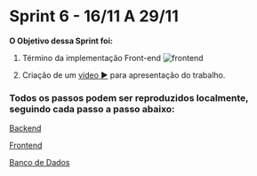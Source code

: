 # Sprint 6 - 16/11 A 29/11

**O Objetivo dessa Sprint foi:**

1. Término da implementação Front-end 
![frontend](images/frontend.gif)

2. Criação de um [vídeo :arrow_forward:](https://youtu.be/mFeVwI7-ROY) para apresentação do trabalho.


### **Todos os passos podem ser reproduzidos localmente, seguindo cada passo a passo abaixo:**

[Backend](https://github.com/RodrigoMarcelin/safe_share/tree/master/backend)

[Frontend](https://github.com/RodrigoMarcelin/safe_share/tree/master/frontend)

[Banco de Dados](https://github.com/RodrigoMarcelin/safe_share/tree/master/bd)
